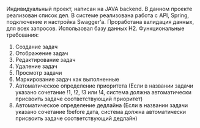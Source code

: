 Индивидуальный проект, написан на JAVA backend. В данном проекте реализован список дел. В системе реализована работа с API, Spring, подключение и настройка Swagger’а. Проработана валидация данных, для всех запросов. Использовал базу данных H2.
Функциональные требования: 
1) Создание задач
2) Отображение задач
3) Редактирование задач
4) Удаление задач
5) Просмотр задачи
6) Маркирование задач как выполненные
7) Автоматическое определение приоритета (Если в названии задачи указано
сочетание !1, !2, !3 или !4, система должна автоматически присвоить задаче
соответствующий приоритет)
8) Автоматическое определение дедлайна (Если в названии задачи указано
сочетание !before дата, система должна автоматически присвоить задаче
соответствующий дедлайн)
